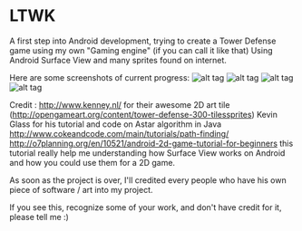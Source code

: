 # LTWK
A first step into Android development, trying to create a Tower Defense game using my own "Gaming engine" (if you can call it like that)
Using Android Surface View and many sprites found on internet.

Here are some screenshots of current progress:
![alt tag](https://cloud.githubusercontent.com/assets/17689495/19559867/670962c2-9704-11e6-9065-0e9c9627557e.png)
![alt tag](https://cloud.githubusercontent.com/assets/17689495/19560377/d9d9f68e-9706-11e6-8ea6-774aeb2d6bc1.png)
![alt tag](https://cloud.githubusercontent.com/assets/17689495/22139617/1f76e7ac-df22-11e6-9ed9-f6a45aa6674b.png)
![alt tag](https://cloud.githubusercontent.com/assets/17689495/22139619/2248c66c-df22-11e6-8ea3-5fe534dbedb0.png)



Credit :
http://www.kenney.nl/ for their awesome 2D art tile (http://opengameart.org/content/tower-defense-300-tilessprites)
Kevin Glass for his tutorial and code on Astar algorithm in Java http://www.cokeandcode.com/main/tutorials/path-finding/
http://o7planning.org/en/10521/android-2d-game-tutorial-for-beginners this tutorial really help me understanding how Surface View works on Android and how you could use them for a 2D game.

As soon as the project is over, I'll credited every people who have his own piece of software / art into my project.

If you see this, recognize some of your work, and don't have credit for it, please tell me :)
